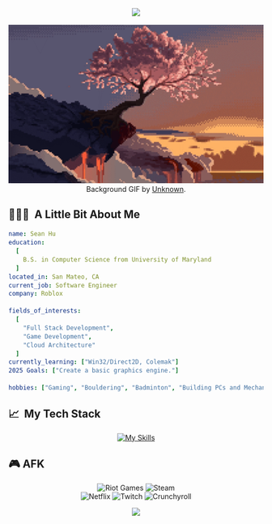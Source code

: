 <p align="center">
  <img src="https://capsule-render.vercel.app/api?type=waving&color=gradient&text=Heyo%2C%20I%27m%20Sean!&height=100&section=header"/>
</p>

<div align="center">

[![Sakura](assets/header(1).gif)](https://github.com/seanyhu01)
Background GIF by [Unknown](https://www.reddit.com/r/PixelArt/comments/qcso5p/oc_last_tree/).

</div>

<h2> 👨🏻‍💻 &nbsp;A Little Bit About Me</h2>

```yaml
name: Sean Hu
education:
  [
    B.S. in Computer Science from University of Maryland
  ]
located_in: San Mateo, CA
current_job: Software Engineer
company: Roblox

fields_of_interests:
  [
    "Full Stack Development",
    "Game Development",
    "Cloud Architecture"
  ]
currently_learning: ["Win32/Direct2D, Colemak"]
2025 Goals: ["Create a basic graphics engine."]

hobbies: ["Gaming", "Bouldering", "Badminton", "Building PCs and Mechanical Keyboards", "Collecting Pokémon Cards"]
```
  
## 📈 &nbsp;My Tech Stack
<div align="center">
  
  [![My Skills](https://skillicons.dev/icons?i=aws,py,c,cpp,java,js,react,vue,kotlin,r)](https://skillicons.dev)
</div>

## 🎮 AFK
<div align="center">

  ![Riot Games](https://img.shields.io/badge/riotgames-D32936.svg?style=for-the-badge&logo=riotgames&logoColor=white)
  ![Steam](https://img.shields.io/badge/steam-%23000000.svg?style=for-the-badge&logo=steam&logoColor=white)
  <br>
  ![Netflix](https://img.shields.io/badge/Netflix-E50914?style=for-the-badge&logo=netflix&logoColor=white)
  ![Twitch](https://img.shields.io/badge/Twitch-9347FF?style=for-the-badge&logo=twitch&logoColor=white)
  ![Crunchyroll](https://img.shields.io/badge/Crunchyroll-F47521?style=for-the-badge&logo=crunchyroll&logoColor=white)
</div>

<p align="center">
  <img src="https://capsule-render.vercel.app/api?type=waving&color=gradient&height=100&section=footer"/>
</p>
